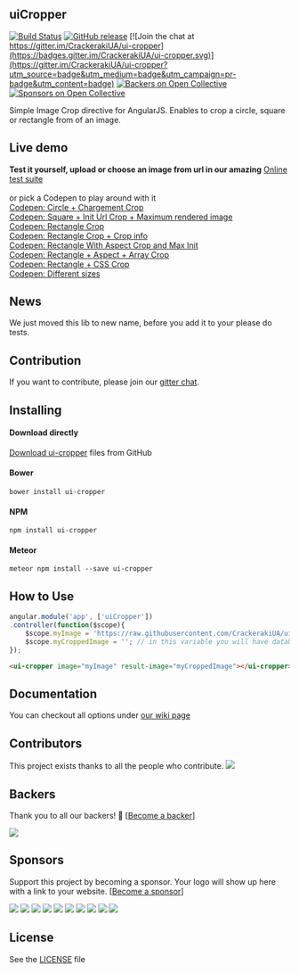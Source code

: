 ## uiCropper

[![Build Status](https://travis-ci.org/CrackerakiUA/ui-cropper.svg?branch=master)](https://travis-ci.org/CrackerakiUA/ui-cropper)
[![GitHub release](https://img.shields.io/github/release/CrackerakiUA/ui-cropper.svg)](https://github.com/CrackerakiUA/ui-cropper) [![Join the chat at https://gitter.im/CrackerakiUA/ui-cropper](https://badges.gitter.im/CrackerakiUA/ui-cropper.svg)](https://gitter.im/CrackerakiUA/ui-cropper?utm_source=badge&utm_medium=badge&utm_campaign=pr-badge&utm_content=badge)
[![Backers on Open Collective](https://opencollective.com/ui-cropper/backers/badge.svg)](#backers) [![Sponsors on Open Collective](https://opencollective.com/ui-cropper/sponsors/badge.svg)](#sponsors)

Simple Image Crop directive for AngularJS. Enables to crop a circle, square or rectangle from of an image.


## Live demo

**Test it yourself, upload or choose an image from url in our amazing** [Online test suite](http://crackerakiua.github.io/ui-cropper)<br><br>
or pick a Codepen to play around with it<br>
[Codepen: Circle + Chargement Crop](http://codepen.io/Crackeraki/pen/avYNKP)<br>
[Codepen: Square + Init Url Crop + Maximum rendered image](http://codepen.io/Crackeraki/pen/QjmNVM)<br>
[Codepen: Rectangle Crop](http://codepen.io/Crackeraki/pen/XmEdPx)<br>
[Codepen: Rectangle Crop + Crop info](http://codepen.io/Crackeraki/pen/YqKwzZ)<br>
[Codepen: Rectangle With Aspect Crop and Max Init](http://codepen.io/Crackeraki/pen/zvWqJM)<br>
[Codepen: Rectangle + Aspect + Array Crop](http://codepen.io/Crackeraki/pen/jWgmYB)<br>
[Codepen: Rectangle + CSS Crop](https://codepen.io/Crackeraki/pen/YNExrw)<br>
[Codepen: Different sizes](http://codepen.io/Crackeraki/pen/RKjZLR)<br>

## News

We just moved this lib to new name, before you add it to your please do tests.


## Contribution

If you want to contribute, please join our [gitter chat](https://gitter.im/CrackerakiUA/ui-cropper).

## Installing

#### Download directly
[Download ui-cropper](https://github.com/CrackerakiUA/ui-cropper/archive/master.zip) files from GitHub

#### Bower
	bower install ui-cropper

#### NPM
	npm install ui-cropper

#### Meteor
	meteor npm install --save ui-cropper

## How to Use

``` javascript
angular.module('app', ['uiCropper'])
.controller(function($scope){
	$scope.myImage = 'https://raw.githubusercontent.com/CrackerakiUA/ui-cropper/master/screenshots/live.jpg';
	$scope.myCroppedImage = ''; // in this variable you will have dataUrl of cropped area.
});
```
``` html
<ui-cropper image="myImage" result-image="myCroppedImage"></ui-cropper>
```

## Documentation

You can checkout all options under [our wiki page](https://github.com/CrackerakiUA/ui-cropper/wiki/Options)

## Contributors

This project exists thanks to all the people who contribute. 
<a href="https://github.com/CrackerakiUA/ui-cropper/graphs/contributors"><img src="https://opencollective.com/ui-cropper/contributors.svg?width=890&button=false" /></a>


## Backers

Thank you to all our backers! 🙏 [[Become a backer](https://opencollective.com/ui-cropper#backer)]

<a href="https://opencollective.com/ui-cropper#backers" target="_blank"><img src="https://opencollective.com/ui-cropper/backers.svg?width=890"></a>


## Sponsors

Support this project by becoming a sponsor. Your logo will show up here with a link to your website. [[Become a sponsor](https://opencollective.com/ui-cropper#sponsor)]

<a href="https://opencollective.com/ui-cropper/sponsor/0/website" target="_blank"><img src="https://opencollective.com/ui-cropper/sponsor/0/avatar.svg"></a>
<a href="https://opencollective.com/ui-cropper/sponsor/1/website" target="_blank"><img src="https://opencollective.com/ui-cropper/sponsor/1/avatar.svg"></a>
<a href="https://opencollective.com/ui-cropper/sponsor/2/website" target="_blank"><img src="https://opencollective.com/ui-cropper/sponsor/2/avatar.svg"></a>
<a href="https://opencollective.com/ui-cropper/sponsor/3/website" target="_blank"><img src="https://opencollective.com/ui-cropper/sponsor/3/avatar.svg"></a>
<a href="https://opencollective.com/ui-cropper/sponsor/4/website" target="_blank"><img src="https://opencollective.com/ui-cropper/sponsor/4/avatar.svg"></a>
<a href="https://opencollective.com/ui-cropper/sponsor/5/website" target="_blank"><img src="https://opencollective.com/ui-cropper/sponsor/5/avatar.svg"></a>
<a href="https://opencollective.com/ui-cropper/sponsor/6/website" target="_blank"><img src="https://opencollective.com/ui-cropper/sponsor/6/avatar.svg"></a>
<a href="https://opencollective.com/ui-cropper/sponsor/7/website" target="_blank"><img src="https://opencollective.com/ui-cropper/sponsor/7/avatar.svg"></a>
<a href="https://opencollective.com/ui-cropper/sponsor/8/website" target="_blank"><img src="https://opencollective.com/ui-cropper/sponsor/8/avatar.svg"></a>
<a href="https://opencollective.com/ui-cropper/sponsor/9/website" target="_blank"><img src="https://opencollective.com/ui-cropper/sponsor/9/avatar.svg"></a>



## License

See the [LICENSE](https://github.com/CrackerakiUA/ui-cropper/blob/master/LICENSE) file
